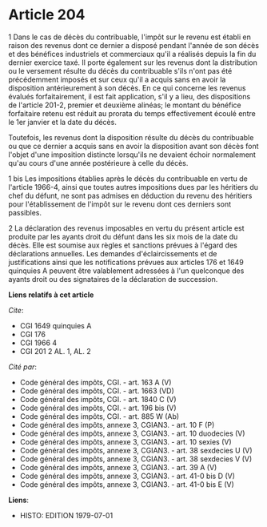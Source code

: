 # Article 204

1  Dans le cas de décès du contribuable, l'impôt sur le revenu est établi en raison des revenus dont ce dernier a disposé
pendant l'année de son décès et des bénéfices industriels et commerciaux qu'il a réalisés depuis la fin du dernier exercice
taxé. Il porte également sur les revenus dont la distribution ou le versement résulte du décès du contribuable s'ils n'ont
pas été précédemment imposés et sur ceux qu'il a acquis sans en avoir la disposition antérieurement à son décès. En ce qui
concerne les revenus évalués forfaitairement, il est fait application, s'il y a lieu, des dispositions de l'article 201-2,
premier et deuxième alinéas; le montant du bénéfice forfaitaire retenu est réduit au prorata du temps effectivement écoulé
entre le 1er janvier et la date du décès.

Toutefois, les revenus dont la disposition résulte du décès du contribuable ou que ce dernier a acquis sans en avoir la
disposition avant son décès font l'objet d'une imposition distincte lorsqu'ils ne devaient échoir normalement qu'au cours
d'une année postérieure à celle du décès.

1 bis  Les impositions établies après le décès du contribuable en vertu de l'article 1966-4, ainsi que toutes autres
impositions dues par les héritiers du chef du défunt, ne sont pas admises en déduction du revenu des héritiers pour
l'établissement de l'impôt sur le revenu dont ces derniers sont passibles.

2  La déclaration des revenus imposables en vertu du présent article est produite par les ayants droit du défunt dans les six
mois de la date du décès. Elle est soumise aux règles et sanctions prévues à l'égard des déclarations annuelles. Les demandes
d'éclaircissements et de justifications ainsi que les notifications prévues aux articles 176 et 1649 quinquies A peuvent être
valablement adressées à l'un quelconque des ayants droit ou des signataires de la déclaration de succession.

**Liens relatifs à cet article**

_Cite_:

  - CGI 1649 quinquies A
  - CGI 176
  - CGI 1966 4
  - CGI 201 2 AL. 1, AL. 2

_Cité par_:

  - Code général des impôts, CGI. - art. 163 A (V)
  - Code général des impôts, CGI. - art. 1663 (VD)
  - Code général des impôts, CGI. - art. 1840 C (V)
  - Code général des impôts, CGI. - art. 196 bis (V)
  - Code général des impôts, CGI. - art. 885 W (Ab)
  - Code général des impôts, annexe 3, CGIAN3. - art. 10 F (P)
  - Code général des impôts, annexe 3, CGIAN3. - art. 10 duodecies (V)
  - Code général des impôts, annexe 3, CGIAN3. - art. 10 sexies (V)
  - Code général des impôts, annexe 3, CGIAN3. - art. 38 sexdecies U (V)
  - Code général des impôts, annexe 3, CGIAN3. - art. 38 sexdecies V (V)
  - Code général des impôts, annexe 3, CGIAN3. - art. 39 A (V)
  - Code général des impôts, annexe 3, CGIAN3. - art. 41-0 bis D (V)
  - Code général des impôts, annexe 3, CGIAN3. - art. 41-0 bis E (V)

**Liens**:

  - HISTO: EDITION 1979-07-01
